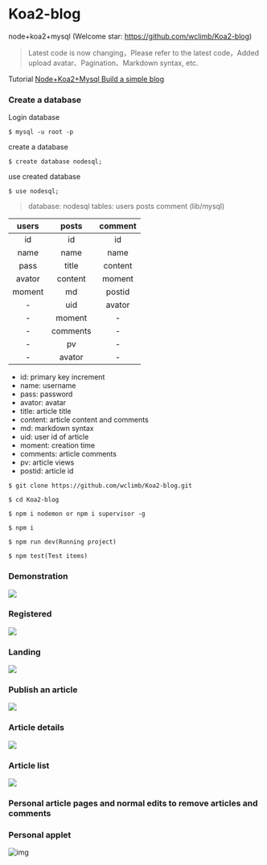 # Koa2-blog
node+koa2+mysql (Welcome star: https://github.com/wclimb/Koa2-blog)

> Latest code is now changing，Please refer to the latest code，Added upload avatar、Pagination、Markdown syntax, etc.


Tutorial [Node+Koa2+Mysql Build a simple blog](http://www.wclimb.site/2017/07/12/Node-Koa2-Mysql-%E6%90%AD%E5%BB%BA%E7%AE%80%E6%98%93%E5%8D%9A%E5%AE%A2/)

### Create a database

Login database
```
$ mysql -u root -p
```
create a database
```
$ create database nodesql;
```
use created database
```
$ use nodesql;
```

> database: nodesql  tables: users posts comment  (lib/mysql)


| users   | posts   | comment   |
| :----:  | :----:  | :----:    |
| id      | id      | id        |
| name    | name    | name      |
| pass    | title   | content   |
| avator  | content | moment    |
| moment  | md      | postid    |
| -       | uid     | avator    |
| -       | moment  | -         |
| -       | comments| -         |    
| -       | pv      | -         |    
| -       | avator  | -         |  


* id: primary key increment
* name: username
* pass: password
* avator: avatar
* title: article title
* content: article content and comments
* md: markdown syntax
* uid: user id of article
* moment: creation time
* comments: article comments
* pv: article views
* postid: article id

```
$ git clone https://github.com/wclimb/Koa2-blog.git
```
```
$ cd Koa2-blog
```
```
$ npm i nodemon or npm i supervisor -g
```
```
$ npm i
```
```
$ npm run dev(Running project)
```
```
$ npm test(Test items)
```
### Demonstration

![](http://www.wclimb.site/cdn/blog1.gif)

### Registered

![](http://www.wclimb.site/cdn/signup1.png)

### Landing

![](http://www.wclimb.site/cdn/signin1.png)

### Publish an article

![](http://www.wclimb.site/cdn/create1.png)

### Article details

![](http://www.wclimb.site/cdn/postcontent1.png)

### Article list

![](http://www.wclimb.site/cdn/posts1.png)

### Personal article pages and normal edits to remove articles and comments

### Personal applet

![img](http://www.wclimb.site/cdn/xcx.jpeg?v=1) 

